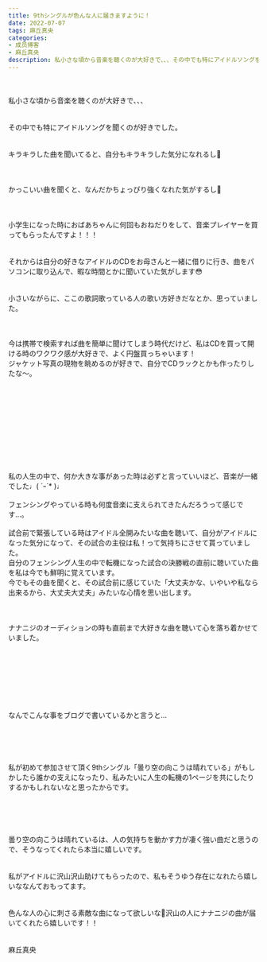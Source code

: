 ```yaml
---
title: 9thシングルが色んな人に届きますように！
date: 2022-07-07
tags: 麻丘真央
categories: 
- 成员博客
- 麻丘真央
description: 私小さな頃から音楽を聴くのが大好きで、、、その中でも特にアイドルソングを聞くのが好きでした。キラキラした曲を聞いてると、自分もキラキラした気分になれるし🌱かっこいい曲を聞くと、なんだか...
---
```

<div class="blog_detail__main">
<br/>
<br/>
私小さな頃から音楽を聴くのが大好きで、、、<br/>
<br/>
<br/>
その中でも特にアイドルソングを聞くのが好きでした。<br/>
<br/>
<br/>
キラキラした曲を聞いてると、自分もキラキラした気分になれるし🌱<br/>
<br/>
<br/>
<br/>
かっこいい曲を聞くと、なんだかちょっぴり強くなれた気がするし🌱<br/>
<br/>
<br/>
<br/>
小学生になった時におばあちゃんに何回もおねだりをして、音楽プレイヤーを買ってもらったんですよ！！！<br/>
<br/>
<br/>
それからは自分の好きなアイドルのCDをお母さんと一緒に借りに行き、曲をパソコンに取り込んで、暇な時間とかに聞いていた気がします😳<br/>
<br/>
<br/>
小さいながらに、ここの歌詞歌っている人の歌い方好きだなとか、思っていました。<br/>
<br/>
<br/>
<br/>
今は携帯で検索すれば曲を簡単に聞けてしまう時代だけど、私はCDを買って開ける時のワクワク感が大好きで、よく円盤買っちゃいます！<br/>
ジャケット写真の現物を眺めるのが好きで、自分でCDラックとかも作ったりしたな〜。<br/>
<br/>
<br/>
<br/>
<br/>
<br/>
<br/>
<br/>
<br/>
<br/>
<br/>
<br/>
私の人生の中で、何か大きな事があった時は必ずと言っていいほど、音楽が一緒でした♩( ´ｰ`* )♩<br/>
<br/>
フェンシングやっている時も何度音楽に支えられてきたんだろうって感じです...。<br/>
<br/>
試合前で緊張している時はアイドル全開みたいな曲を聴いて、自分がアイドルになった気分になって、その試合の主役は私！って気持ちにさせて貰っていました。<br/>
自分のフェンシング人生の中で転機になった試合の決勝戦の直前に聴いていた曲を私は今でも鮮明に覚えています。<br/>
今でもその曲を聞くと、その試合前に感じていた「大丈夫かな、いやいや私なら出来るから、大丈夫大丈夫」みたいな心情を思い出します。<br/>
<br/>
<br/>
<br/>
ナナニジのオーディションの時も直前まで大好きな曲を聴いて心を落ち着かせていました。<br/>
<br/>
<br/>
<br/>
<br/>
<br/>
<br/>
<br/>
<br/>
なんでこんな事をブログで書いているかと言うと…<br/>
<br/>
<br/>
<br/>
<br/>
<br/>
私が初めて参加させて頂く9thシングル「曇り空の向こうは晴れている」がもしかしたら誰かの支えになったり、私みたいに人生の転機の1ページを共にしたりするかもしれないなと思ったからです。<br/>
<br/>
<br/>
<br/>
<br/>
<br/>
曇り空の向こうは晴れているは、人の気持ちを動かす力が凄く強い曲だと思うので、そうなってくれたら本当に嬉しいです。<br/>
<br/>
<br/>
私がアイドルに沢山沢山助けてもらったので、私もそうゆう存在になれたら嬉しいななんておもってます。<br/>
<br/>
<br/>
色んな人の心に刺さる素敵な曲になって欲しいな🌱沢山の人にナナニジの曲が届いてくれたら嬉しいです！！<br/>
<br/>
<br/>
麻丘真央
<!--twitter-->

<!--//twitter-->
</div>